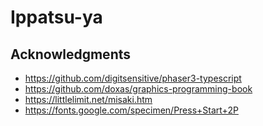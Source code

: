# Ippatsu-ya

## Acknowledgments

- https://github.com/digitsensitive/phaser3-typescript
- https://github.com/doxas/graphics-programming-book
- https://littlelimit.net/misaki.htm
- https://fonts.google.com/specimen/Press+Start+2P
